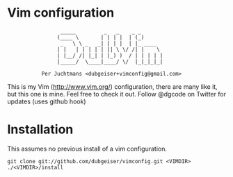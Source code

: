 Vim configuration
=================

                     _____         _   _    _ _
                    (____ \       | | | |  | (_)
                     _   \ \ _   _| | | |  | |_ ____
                    | |   | | | | | || \ \/ /| |    \
                    | |__/ /| |_| | |_) )  / | | | | |
                    |_____/  \____|____/ \/  |_|_|_|_|

               Per Juchtmans <dubgeiser+vimconfig@gmail.com>


This is my Vim (http://www.vim.org/) configuration, there are many like
it, but this one is mine.  Feel free to check it out.  Follow @dgcode on
Twitter for updates (uses github hook)


Installation
============
This assumes no previous install of a vim configuration.

    git clone git://github.com/dubgeiser/vimconfig.git <VIMDIR>
    ./<VIMDIR>/install
